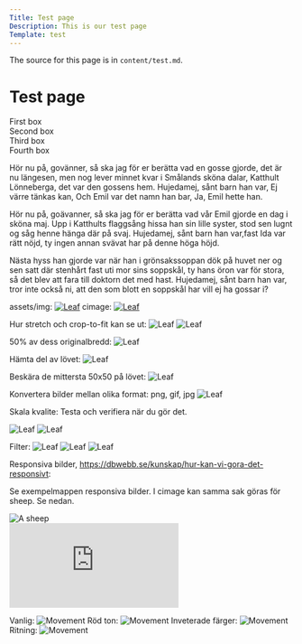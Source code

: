 ```yaml
---
Title: Test page
Description: This is our test page
Template: test
---
```


The source for this page is in `content/test.md`.

Test page
==========================

<div class="first-box">
First box
</div>

<div class="second-box">
Second box
</div>

<div class="third-box">
Third box
</div>

<div class="fourth-box">
Fourth box
</div>

<p class="old-fashioned">
Hör nu på, govänner, så ska jag för er berätta vad en gosse gjorde, det är nu längesen, men nog lever minnet kvar i Smålands sköna dalar, Katthult Lönneberga, det var den gossens hem. Hujedamej, sånt barn han var, Ej värre tänkas kan, Och Emil var det namn han bar, Ja, Emil hette han.
</p>

<p class="modern">
Hör nu på, goävanner, så ska jag för er berätta vad vår Emil gjorde en dag i sköna maj. Upp i Katthults flaggsång hissa han sin lille syster, stod sen lugnt og såg henne hänga där på svaj. Hujedamej, sånt barn han var,fast Ida var rätt nöjd, ty ingen annan svävat har på denne höga höjd.
</p>

<p class="worst-ever">
Nästa hyss han gjorde var när han i grönsakssoppan dök på huvet ner og sen satt där stenhårt fast uti mor sins soppskål, ty hans öron var för stora, så det blev att fara till doktorn det med hast. Hujedamej, sånt barn han var, tror inte också ni, att den som blott en soppskål har vill ej ha gossar i?
</p>

<div class="wrapper1"> 
  <div class="bar one1"></div> 
</div>


assets/img:
[![Leaf](%assets_url%/img/leaf_256x256.png)](%assets_url%/img/leaf_256x256.png)
cimage:
[![Leaf](image/leaf_256x256.png?w=1072)](image/leaf_256x256.png)

Hur stretch och crop-to-fit kan se ut:
![Leaf](image/leaf_256x256.png?h=250&w=50&stretch)
![Leaf](image/leaf_256x256.png?h=250&w=50&crop-to-fit)

50% av dess originalbredd:
![Leaf](image/header.jpg?width=50%)

Hämta del av lövet:
![Leaf](image/leaf_256x256.png?area=50,0,0,0)


Beskära de mittersta 50x50 på lövet:
![Leaf](image/leaf_256x256.png?crop=50,50,100,100)

Konvertera bilder mellan olika format:
png, gif, jpg
![Leaf](image/leaf_256x256.png?width=50%&save-as=jpg)

Skala kvalite:
Testa och verifiera när du gör det.

![Leaf](image/leaf_256x256.png?width=50%)
![Leaf](image/leaf_256x256.png?width=50%&q=50)

Filter:
![Leaf](image/leaf_256x256.png?convolve=lighten)
![Leaf](image/leaf_256x256.png?blur)
![Leaf](image/leaf_256x256.png?f=contrast,50)

Responsiva bilder, https://dbwebb.se/kunskap/hur-kan-vi-gora-det-responsivt:

Se exempelmappen responsiva bilder. I cimage kan samma sak göras för sheep. Se nedan. 

<picture>
    <source media="(min-width: 668px)" srcset="%base_url%/image/sheep.jpg">
    <img src="%base_url%/image/sheep.jpg&w=20" alt="A sheep">
</picture>

<div class="embed-container">
    <iframe src="https://www.youtube.com/embed/gCwjLPBqpa0" frameborder="0" allowfullscreen></iframe>
</div>

Vanlig:
![Movement](%base_url%/image/movement.png)
Röd ton:
![Movement](%base_url%/image/movement.png?w=800&f=colorize,60,-20,-20,0)
Inveterade färger:
![Movement](%base_url%/image/movement.png?w=800&f=negate)
Ritning:
![Movement](%base_url%/image/movement.png?w=800&convolve=draw)